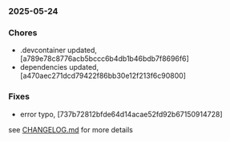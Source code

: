 ### 2025-05-24

### Chores
+ .devcontainer updated, [a789e78c8776acb5bccc6b4db1b46bdb7f8696f6]
+ dependencies updated, [a470aec271dcd79422f86bb30e12f213f6c90800]

### Fixes
+ error typo, [737b72812bfde64d14acae52fd92b67150914728]

see <a href='https://github.com/mrjackwills/sysup/blob/main/CHANGELOG.md'>CHANGELOG.md</a> for more details
